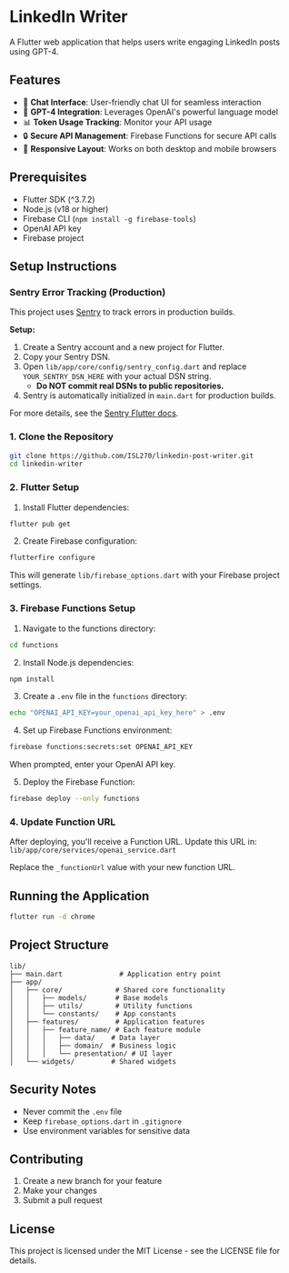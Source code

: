 # LinkedIn Writer

A Flutter web application that helps users write engaging LinkedIn posts using GPT-4.

## Features

- 💬 **Chat Interface**: User-friendly chat UI for seamless interaction
- 🤖 **GPT-4 Integration**: Leverages OpenAI's powerful language model
- 📊 **Token Usage Tracking**: Monitor your API usage
- 🔒 **Secure API Management**: Firebase Functions for secure API calls
- 📱 **Responsive Layout**: Works on both desktop and mobile browsers

## Prerequisites

- Flutter SDK (^3.7.2)
- Node.js (v18 or higher)
- Firebase CLI (`npm install -g firebase-tools`)
- OpenAI API key
- Firebase project

## Setup Instructions

### Sentry Error Tracking (Production)

This project uses [Sentry](https://sentry.io/) to track errors in production builds.

**Setup:**
1. Create a Sentry account and a new project for Flutter.
2. Copy your Sentry DSN.
3. Open `lib/app/core/config/sentry_config.dart` and replace `YOUR_SENTRY_DSN_HERE` with your actual DSN string.
   - **Do NOT commit real DSNs to public repositories.**
4. Sentry is automatically initialized in `main.dart` for production builds.

For more details, see the [Sentry Flutter docs](https://docs.sentry.io/platforms/flutter/).

### 1. Clone the Repository

```bash
git clone https://github.com/ISL270/linkedin-post-writer.git
cd linkedin-writer
```

### 2. Flutter Setup

1. Install Flutter dependencies:
```bash
flutter pub get
```

2. Create Firebase configuration:
```bash
flutterfire configure
```
This will generate `lib/firebase_options.dart` with your Firebase project settings.

### 3. Firebase Functions Setup

1. Navigate to the functions directory:
```bash
cd functions
```

2. Install Node.js dependencies:
```bash
npm install
```

3. Create a `.env` file in the `functions` directory:
```bash
echo "OPENAI_API_KEY=your_openai_api_key_here" > .env
```

4. Set up Firebase Functions environment:
```bash
firebase functions:secrets:set OPENAI_API_KEY
```
When prompted, enter your OpenAI API key.

5. Deploy the Firebase Function:
```bash
firebase deploy --only functions
```

### 4. Update Function URL

After deploying, you'll receive a Function URL. Update this URL in:
`lib/app/core/services/openai_service.dart`

Replace the `_functionUrl` value with your new function URL.

## Running the Application

```bash
flutter run -d chrome
```

## Project Structure

```
lib/
├── main.dart              # Application entry point
├── app/
│   ├── core/             # Shared core functionality
│   │   ├── models/       # Base models
│   │   ├── utils/        # Utility functions
│   │   └── constants/    # App constants
│   ├── features/         # Application features
│   │   ├── feature_name/ # Each feature module
│   │   │   ├── data/    # Data layer
│   │   │   ├── domain/  # Business logic
│   │   │   └── presentation/ # UI layer
│   └── widgets/         # Shared widgets
```

## Security Notes

- Never commit the `.env` file
- Keep `firebase_options.dart` in `.gitignore`
- Use environment variables for sensitive data

## Contributing

1. Create a new branch for your feature
2. Make your changes
3. Submit a pull request

## License

This project is licensed under the MIT License - see the LICENSE file for details.
